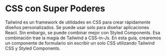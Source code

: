 # CSS con Super Poderes

Tailwind es un framework de utilidades en CSS para crear rápidamente diseños personalizados. Se puede usar solo para diseñar aplicaciones React.
Sin embargo, se puede combinar mejor con Styled Components. Esa combinación trae la magia de Tailwind a CSS-in-Js.
En esta guía, crearemos un componente de formulario sin escribir un solo CSS utilizando Tailwind CSS y Styled Components.
